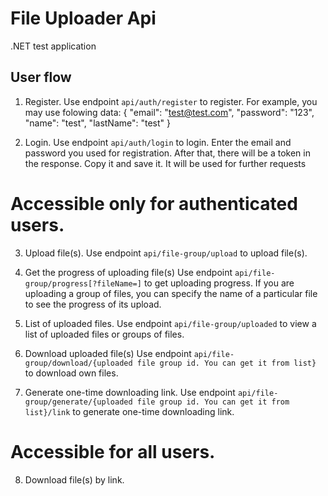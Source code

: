 # File Uploader Api
.NET test application

## User flow

1. Register. 
   Use endpoint `api/auth/register` to register. For example, you may use folowing data:
   {
       "email": "test@test.com",
       "password": "123",
       "name": "test",
       "lastName": "test"
   }

2. Login.
   Use endpoint `api/auth/login` to login. Enter the email and password you used for registration.
   After that, there will be a token in the response. Copy it and save it. It will be used for further requests

# Accessible only for authenticated users.
3. Upload file(s).
   Use endpoint `api/file-group/upload` to upload file(s).

4. Get the progress of uploading file(s)
   Use endpoint `api/file-group/progress[?fileName=]` to get uploading progress.
   If you are uploading a group of files, you can specify the name of a particular file to see the progress of its upload.

5. List of uploaded files.
   Use endpoint `api/file-group/uploaded` to view a list of uploaded files or groups of files.

6. Download uploaded file(s)
   Use endpoint `api/file-group/download/{uploaded file group id. You can get it from list}` to download own files.

7. Generate one-time downloading link.
   Use endpoint `api/file-group/generate/{uploaded file group id. You can get it from list}/link`
   to generate one-time downloading link.

# Accessible for all users.

8. Download file(s) by link.
